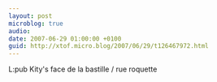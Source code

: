 ```yaml
---
layout: post
microblog: true
audio: 
date: 2007-06-29 01:00:00 +0100
guid: http://xtof.micro.blog/2007/06/29/t126467972.html
---
```

L:pub Kity's face de la bastille / rue roquette
